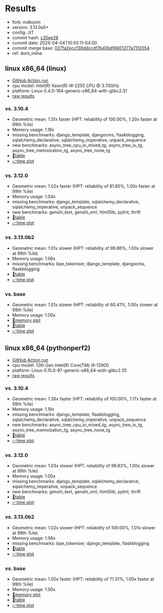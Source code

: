 # Results

- fork: mdboom
- version: 3.13.0a5+
- config: JIT
- commit hash: [c35ee28](https://github.com/mdboom/cpython/commit/c35ee28)
- commit date: 2024-04-04T10:55:11-04:00
- commit merge base: [027fa2eccf39ddccdf7b416d16601277a7112054](https://github.com/mdboom/cpython/commit/027fa2eccf39ddccdf7b416d16601277a7112054)
- ref: dont_inline

## linux x86_64 (linux)

- [GitHub Action run](https://github.com/faster-cpython/benchmarking/actions/runs/8559937355)
- cpu model: Intel(R) Xeon(R) W-2255 CPU @ 3.70GHz
- platform: Linux-5.4.0-164-generic-x86_64-with-glibc2.31
- [raw results](bm-20240404-linux-x86_64-mdboom-dont_inline-3.13.0a5%2B-c35ee28.json)

### vs. 3.10.4

- Geometric mean: 1.31x faster (HPT: reliability of 100.00%, 1.20x faster at 99th %ile)
- Memory usage: 1.18x
- missing benchmarks: django_template, djangocms, flaskblogging, sqlalchemy_declarative, sqlalchemy_imperative, unpack_sequence
- new benchmarks: async_tree_cpu_io_mixed_tg, async_tree_io_tg, async_tree_memoization_tg, async_tree_none_tg
- [📄table](bm-20240404-linux-x86_64-mdboom-dont_inline-3.13.0a5%2B-c35ee28-vs-3.10.4.md)
- [📈time plot](bm-20240404-linux-x86_64-mdboom-dont_inline-3.13.0a5%2B-c35ee28-vs-3.10.4.svg)

### vs. 3.12.0

- Geometric mean: 1.02x faster (HPT: reliability of 81.85%, 1.00x faster at 99th %ile)
- Memory usage: 1.04x
- missing benchmarks: django_template, sqlalchemy_declarative, sqlalchemy_imperative, unpack_sequence
- new benchmarks: genshi_text, genshi_xml, html5lib, pylint, thrift
- [📄table](bm-20240404-linux-x86_64-mdboom-dont_inline-3.13.0a5%2B-c35ee28-vs-3.12.0.md)
- [📈time plot](bm-20240404-linux-x86_64-mdboom-dont_inline-3.13.0a5%2B-c35ee28-vs-3.12.0.svg)

### vs. 3.13.0b2

- Geometric mean: 1.01x slower (HPT: reliability of 99.86%, 1.00x slower at 99th %ile)
- Memory usage: 1.06x
- missing benchmarks: bpe_tokeniser, django_template, djangocms, flaskblogging
- [📄table](bm-20240404-linux-x86_64-mdboom-dont_inline-3.13.0a5%2B-c35ee28-vs-3.13.0b2.md)
- [📈time plot](bm-20240404-linux-x86_64-mdboom-dont_inline-3.13.0a5%2B-c35ee28-vs-3.13.0b2.svg)

### vs. base

- Geometric mean: 1.01x slower (HPT: reliability of 60.41%, 1.00x slower at 99th %ile)
- Memory usage: 1.00x
- [🧠memory plot](bm-20240404-linux-x86_64-mdboom-dont_inline-3.13.0a5%2B-c35ee28-vs-base-mem.svg)
- [📄table](bm-20240404-linux-x86_64-mdboom-dont_inline-3.13.0a5%2B-c35ee28-vs-base.md)
- [📈time plot](bm-20240404-linux-x86_64-mdboom-dont_inline-3.13.0a5%2B-c35ee28-vs-base.svg)

## linux x86_64 (pythonperf2)

- [GitHub Action run](https://github.com/faster-cpython/benchmarking/actions/runs/8556788888)
- cpu model: 12th Gen Intel(R) Core(TM) i9-12900
- platform: Linux-5.15.0-97-generic-x86_64-with-glibc2.35
- [raw results](bm-20240404-pythonperf2-x86_64-mdboom-dont_inline-3.13.0a5%2B-c35ee28.json)

### vs. 3.10.4

- Geometric mean: 1.26x faster (HPT: reliability of 100.00%, 1.17x faster at 99th %ile)
- Memory usage: 1.19x
- missing benchmarks: django_template, flaskblogging, sqlalchemy_declarative, sqlalchemy_imperative, unpack_sequence
- new benchmarks: async_tree_cpu_io_mixed_tg, async_tree_io_tg, async_tree_memoization_tg, async_tree_none_tg
- [📄table](bm-20240404-pythonperf2-x86_64-mdboom-dont_inline-3.13.0a5%2B-c35ee28-vs-3.10.4.md)
- [📈time plot](bm-20240404-pythonperf2-x86_64-mdboom-dont_inline-3.13.0a5%2B-c35ee28-vs-3.10.4.svg)

### vs. 3.12.0

- Geometric mean: 1.03x slower (HPT: reliability of 99.83%, 1.00x slower at 99th %ile)
- Memory usage: 1.00x
- missing benchmarks: django_template, sqlalchemy_declarative, sqlalchemy_imperative, unpack_sequence
- new benchmarks: genshi_text, genshi_xml, html5lib, pylint, thrift
- [📄table](bm-20240404-pythonperf2-x86_64-mdboom-dont_inline-3.13.0a5%2B-c35ee28-vs-3.12.0.md)
- [📈time plot](bm-20240404-pythonperf2-x86_64-mdboom-dont_inline-3.13.0a5%2B-c35ee28-vs-3.12.0.svg)

### vs. 3.13.0b2

- Geometric mean: 1.02x slower (HPT: reliability of 100.00%, 1.01x slower at 99th %ile)
- Memory usage: 1.06x
- missing benchmarks: bpe_tokeniser, django_template, flaskblogging
- [📄table](bm-20240404-pythonperf2-x86_64-mdboom-dont_inline-3.13.0a5%2B-c35ee28-vs-3.13.0b2.md)
- [📈time plot](bm-20240404-pythonperf2-x86_64-mdboom-dont_inline-3.13.0a5%2B-c35ee28-vs-3.13.0b2.svg)

### vs. base

- Geometric mean: 1.00x faster (HPT: reliability of 71.31%, 1.00x faster at 99th %ile)
- Memory usage: 1.00x
- [🧠memory plot](bm-20240404-pythonperf2-x86_64-mdboom-dont_inline-3.13.0a5%2B-c35ee28-vs-base-mem.svg)
- [📄table](bm-20240404-pythonperf2-x86_64-mdboom-dont_inline-3.13.0a5%2B-c35ee28-vs-base.md)
- [📈time plot](bm-20240404-pythonperf2-x86_64-mdboom-dont_inline-3.13.0a5%2B-c35ee28-vs-base.svg)

